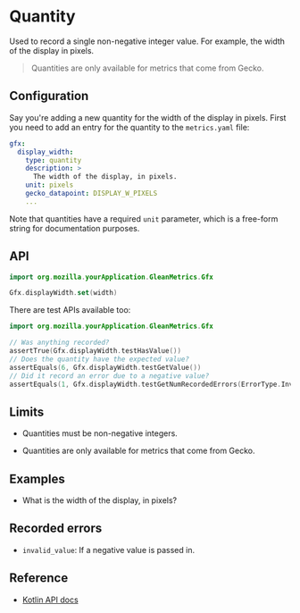 # Quantity

Used to record a single non-negative integer value.
For example, the width of the display in pixels.

> Quantities are only available for metrics that come from Gecko.

## Configuration

Say you're adding a new quantity for the width of the display in pixels. First you need to add an entry for the quantity to the `metrics.yaml` file:

```YAML
gfx:
  display_width:
    type: quantity
    description: >
      The width of the display, in pixels.
    unit: pixels
    gecko_datapoint: DISPLAY_W_PIXELS
    ...
```

Note that quantities have a required `unit` parameter, which is a free-form string for documentation purposes.

## API

```Kotlin
import org.mozilla.yourApplication.GleanMetrics.Gfx

Gfx.displayWidth.set(width)
```

There are test APIs available too:

```Kotlin
import org.mozilla.yourApplication.GleanMetrics.Gfx

// Was anything recorded?
assertTrue(Gfx.displayWidth.testHasValue())
// Does the quantity have the expected value?
assertEquals(6, Gfx.displayWidth.testGetValue())
// Did it record an error due to a negative value?
assertEquals(1, Gfx.displayWidth.testGetNumRecordedErrors(ErrorType.InvalidValue))
```

## Limits

* Quantities must be non-negative integers.

* Quantities are only available for metrics that come from Gecko.

## Examples

* What is the width of the display, in pixels?

## Recorded errors

* `invalid_value`: If a negative value is passed in.

## Reference

* [Kotlin API docs](../../../javadoc/glean/mozilla.telemetry.glean.private/-quantity-metric-type/index.html)
